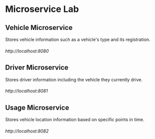 # Microservice Lab

## Vehicle Microservice
Stores vehicle information such as a vehicle's type and its
registration.
###### http://localhost:8080

## Driver Microservice
Stores driver information including the vehicle they currently
drive.
###### http://localhost:8081

## Usage Microservice
Stores vehicle location information based on specific points
in time.
###### http://localhost:8082
